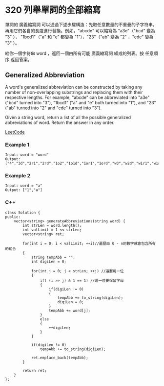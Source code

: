 # 320 列舉單詞的全部縮寫

單詞的 廣義縮寫詞 可以通過下述步驟構造：先取任意數量的不重疊的子字符串，再用它們各自的長度進行替換。例如，"abcde" 可以縮寫為 "a3e"（"bcd" 變為 "3" ），
"1bcd1"（"a" 和 "e" 都變為 "1"），"23"（"ab" 變為 "2" ，"cde" 變為 "3" ）。

給你一個字符串 word ，返回一個由所有可能 廣義縮寫詞 組成的列表。按 任意順序 返回答案。


## Generalized Abbreviation

A word's generalized abbreviation can be constructed by taking any number of non-overlapping substrings and replacing them with their respective lengths. For example, "abcde" can be abbreviated into "a3e" ("bcd" turned into "3"), "1bcd1" ("a" and "e" both turned into "1"), and "23" ("ab" turned into "2" and "cde" turned into "3").

Given a string word, return a list of all the possible generalized abbreviations of word. Return the answer in any order.


[LeetCode](https://leetcode-cn.com/generalized-abbreviation/)

### Example 1

```
Input: word = "word"
Output: ["4","3d","2r1","2rd","1o2","1o1d","1or1","1ord","w3","w2d","w1r1","w1rd","wo2","wo1d","wor1","word"]
```

### Example 2

```
Input: word = "a"
Output: ["1","a"]
```

### C++ 

```
class Solution {
public:
    vector<string> generateAbbreviations(string word) {
        int strLen = word.length();
        int valLimit = 1 << strLen;
        vector<string> ret;

        for(int i = 0; i < valLimit; ++i)//遍歷由 0 - n的數字就會包含所有的組合
        {
            string tempAbb = "";
            int digiLen = 0;
           
            for(int j = 0; j < strLen; ++j) //遍曆每一位
            {
                if( (i >> j) & 1 == 1) //這一位要保留字母
                {
                    if(digiLen != 0)
                    {
                        tempAbb += to_string(digiLen);
                        digiLen = 0;
                    }
                    tempAbb += word[j];
                }
                else
                {
                    ++digiLen;
                }
            }

            if(digiLen != 0)
                tempAbb += to_string(digiLen);

            ret.emplace_back(tempAbb);
        }        

        return ret;
    }
};
```
